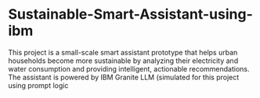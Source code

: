 # Sustainable-Smart-Assistant-using-ibm
 This project is a small-scale smart assistant prototype that helps urban households become more sustainable by analyzing their electricity and water consumption and providing intelligent, actionable recommendations. The assistant is powered by IBM Granite LLM (simulated for this project using prompt logic
